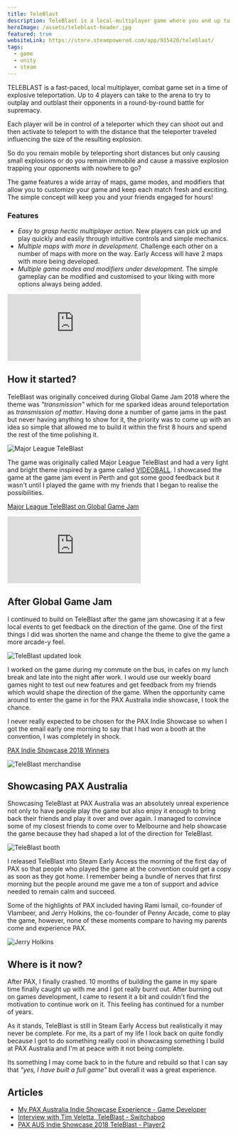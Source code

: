 ```yaml
---
title: TeleBlast
description: TeleBlast is a local-multiplayer game where you and up to 3 friends compete to be the last one standing using explosive teleportation. What started out as something I built in 48 hours for Global Game Jam; it became an idea worth exploring further and eventually led to me showcasing the game at PAX Australia in 2018.
heroImage: /assets/teleblast-header.jpg
featured: true
websiteLink: https://store.steampowered.com/app/915420/teleblast/
tags:
  - game
  - unity
  - steam
---
```


TELEBLAST is a fast-paced, local multiplayer, combat game set in a time of explosive teleportation. Up to 4 players can take to the arena to try to outplay and outblast their opponents in a round-by-round battle for supremacy.

Each player will be in control of a teleporter which they can shoot out and then activate to teleport to with the distance that the teleporter traveled influencing the size of the resulting explosion.

So do you remain mobile by teleporting short distances but only causing small explosions or do you remain immobile and cause a massive explosion trapping your opponents with nowhere to go?

The game features a wide array of maps, game modes, and modifiers that allow you to customize your game and keep each match fresh and exciting. The simple concept will keep you and your friends engaged for hours!

### Features

- _Easy to grasp hectic multiplayer action._ New players can pick up and play quickly and easily through intuitive controls and simple mechanics.
- _Multiple maps with more in development._ Challenge each other on a number of maps with more on the way. Early Access will have 2 maps with more being developed.
- _Multiple game modes and modifiers under development._ The simple gameplay can be modified and customised to your liking with more options always being added.

<div class="aspect-w-16 aspect-h-9 my-8">
  <iframe src="https://www.youtube.com/embed/hvwG9P39ASA" title="YouTube video player" frameborder="0" allow="accelerometer; autoplay; clipboard-write; encrypted-media; gyroscope; picture-in-picture; web-share" allowfullscreen></iframe>
</div>

## How it started?

TeleBlast was originally conceived during Global Game Jam 2018 where the theme was _"transmission"_ which for me sparked ideas around teleportation as _transmission of matter_. Having done a number of game jams in the past but never having anything to show for it, the priority was to come up with an idea so simple that allowed me to build it within the first 8 hours and spend the rest of the time polishing it.

![Major League TeleBlast](/assets/mlt.jpg)

The game was originally called Major League TeleBlast and had a very light and bright theme inspired by a game called [VIDEOBALL](https://store.steampowered.com/app/277390/VIDEOBALL/). I showcased the game at the game jam event in Perth and got some good feedback but it wasn't until I played the game with my friends that I began to realise the possibilities.

[Major League TeleBlast on Global Game Jam](https://globalgamejam.org/2018/games/major-league-teleblast)

<div class="aspect-w-16 aspect-h-9 my-8">
  <iframe src="https://www.youtube.com/embed/rQ_cD9PZIfQ" title="YouTube video player" frameborder="0" allow="accelerometer; autoplay; clipboard-write; encrypted-media; gyroscope; picture-in-picture; web-share" allowfullscreen></iframe>
</div>

## After Global Game Jam

I continued to build on TeleBlast after the game jam showcasing it at a few local events to get feedback on the direction of the game. One of the first things I did was shorten the name and change the theme to give the game a more arcade-y feel.

![TeleBlast updated look](/assets/TeleBlast-SS1.webp)

I worked on the game during my commute on the bus, in cafes on my lunch break and late into the night after work. I would use our weekly board games night to test out new features and get feedback from my friends which would shape the direction of the game. When the opportunity came around to enter the game in for the PAX Australia indie showcase, I took the chance.

I never really expected to be chosen for the PAX Indie Showcase so when I got the email early one morning to say that I had won a booth at the convention, I was completely in shock.

[PAX Indie Showcase 2018 Winners](https://aus.paxsite.com/en-us/features/indie-showcase/archive.html#2018)

![TeleBlast merchandise](/assets/teleblast-merch.jpg)

## Showcasing PAX Australia

Showcasing TeleBlast at PAX Australia was an absolutely unreal experience not only to have people play the game but also enjoy it enough to bring back their friends and play it over and over again. I managed to convince some of my closest friends to come over to Melbourne and help showcase the game because they had shaped a lot of the direction for TeleBlast.

![TeleBlast booth](/assets/teleblast-booth.jpg)

I released TeleBlast into Steam Early Access the morning of the first day of PAX so that people who played the game at the convention could get a copy as soon as they got home. I remember being a bundle of nerves that first morning but the people around me gave me a ton of support and advice needed to remain calm and succeed.

Some of the highlights of PAX included having Rami Ismail, co-founder of Vlambeer, and Jerry Holkins, the co-founder of Penny Arcade, come to play the game, however, none of these moments compare to having my parents come and experience PAX.

![Jerry Holkins](/assets/teleblast-tycho.jpg)

## Where is it now?

After PAX, I finally crashed. 10 months of building the game in my spare time finally caught up with me and I got really burnt out. After burning out on games development, I came to resent it a bit and couldn't find the motivation to continue work on it. This feeling has continued for a number of years.

As it stands, TeleBlast is still in Steam Early Access but realistically it may never be complete. For me, its a part of my life I look back on quite fondly because I got to do something really cool in showcasing something I build at PAX Australia and I'm at peace with it not being complete.

Its something I may come back to in the future and rebuild so that I can say that _"yes, I have built a full game"_ but overall it was a great experience.

## Articles

- [My PAX Australia Indie Showcase Experience - Game Developer](https://www.gamedeveloper.com/business/my-pax-australia-indie-showcase-experience)
- [Interview with Tim Veletta, TeleBlast - Switchaboo](https://www.switchaboo.com/interview-with-tim-veletta-teleblast/)
- [PAX AUS Indie Showcase 2018 TeleBlast - Player2](https://www.player2.net.au/2018/10/pax-aus-indie-showcase-2018-teleblast/)
